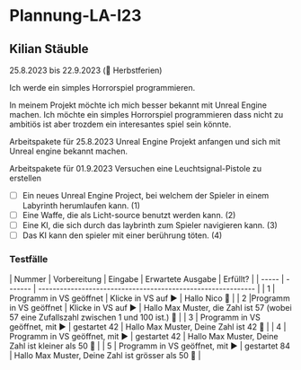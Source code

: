 # Plannung-LA-I23
## Kilian Stäuble

25.8.2023 bis 22.9.2023 (🍁 Herbstferien)

Ich werde ein simples Horrorspiel programmieren.

In meinem Projekt möchte ich mich besser bekannt mit Unreal Engine machen. Ich möchte ein simples Horrorspiel programmieren dass nicht zu ambitiös ist aber trozdem ein interesantes spiel sein könnte.

Arbeitspakete für 25.8.2023
Unreal Engine Projekt anfangen und sich mit Unreal engine bekannt machen.

Arbeitspakete für 01.9.2023
Versuchen eine Leuchtsignal-Pistole zu erstellen

- [ ] Ein neues Unreal Engine Project, bei welchem der Spieler in einem Labyrinth herumlaufen kann. (1)
- [ ] Eine Waffe, die als Licht-source benutzt werden kann. (2)
- [ ] Eine KI, die sich durch das laybrinth zum Spieler navigieren kann. (3)
- [ ] Das KI kann den spieler mit einer berührung töten. (4)

### Testfälle
| Nummer | Vorbereitung | Eingabe  | Erwartete Ausgabe | Erfüllt? |
| ----- | ------- | ------------------------------------------------------------ |
| 1 |	Programm in VS geöffnet	| Klicke in VS auf ▶️	| Hallo Nico	🤷 |
| 2	|Programm in VS geöffnet |	Klicke in VS auf ▶️	| Hallo Max Muster, die Zahl ist 57 (wobei 57 eine Zufallszahl zwischen 1 und 100 ist.)	🤷 |
| 3 |	Programm in VS geöffnet, mit ▶️ | gestartet	42	| Hallo Max Muster, Deine Zahl ist 42	🤷 |
| 4 |	Programm in VS geöffnet, mit ▶️ | gestartet	42	| Hallo Max Muster, Deine Zahl ist kleiner als 50	🤷 |
| 5 |	Programm in VS geöffnet, mit ▶️ | gestartet	84	| Hallo Max Muster, Deine Zahl ist grösser als 50	🤷 |
